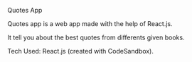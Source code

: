 Quotes App

Quotes app is a web app made with the help of React.js.

It tell you about the best quotes from differents given books.

Tech Used: React.js (created with CodeSandbox).
